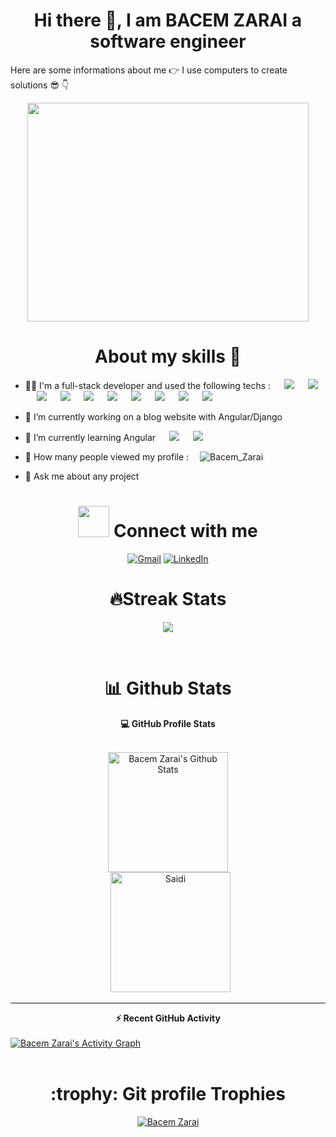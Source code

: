 

<h1 align="center"> Hi there 👋, I am BACEM ZARAI a software engineer </h1> 

Here are some informations about me 👉
   I use computers to create solutions 😎 👇   
   <div align="center" >
   <img src="https://user-images.githubusercontent.com/60778237/205127182-1035847e-1937-47de-abf3-cda3bad63b70.gif" width="450" height="350" />
   </div>

<h1 align="center"> About my skills 🤹</h1> 

- 🧑‍💻 I'm a full-stack developer and used the following techs : 
&emsp; <img src="https://img.shields.io/badge/Vue.js-35495E?style=for-the-badge&logo=vuedotjs&logoColor=4FC08D" /> 
&emsp; <img src="https://img.shields.io/badge/Express.js-404D59?style=for-the-badge" /> 
&emsp; <img src="https://img.shields.io/badge/Laravel-FF2D20?style=for-the-badge&logo=laravel&logoColor=white" /> 
&emsp; <img src="https://img.shields.io/badge/Flask-000000?style=for-the-badge&logo=flask&logoColor=white" /> 
&emsp; <img src=" https://img.shields.io/badge/MySQL-00000F?style=for-the-badge&logo=mysql&logoColor=white" /> 
&emsp; <img src="https://img.shields.io/badge/Unity-100000?style=for-the-badge&logo=unity&logoColor=white" /> 
&emsp; <img src="https://img.shields.io/badge/Heroku-430098?style=for-the-badge&logo=heroku&logoColor=white" />
&emsp; <img src="https://img.shields.io/badge/MongoDB-4EA94B?style=for-the-badge&logo=mongodb&logoColor=white" /> 
&emsp; <img src="https://img.shields.io/badge/TensorFlow-FF6F00?style=for-the-badge&logo=tensorflow&logoColor=white" />
&emsp; <img src="https://img.shields.io/badge/MariaDB-003545?style=for-the-badge&logo=mariadb&logoColor=white" />

- 🔭 I’m currently working on a blog website with Angular/Django
- 🌱 I’m currently learning Angular
&emsp; <img src="https://img.shields.io/badge/Angular-DD0031?style=for-the-badge&logo=angular&logoColor=white" />
&emsp; <img src="https://img.shields.io/badge/Django-092E20?style=for-the-badge&logo=django&logoColor=white" /> 
- 👀 How many people viewed my profile :&emsp; <img src="https://komarev.com/ghpvc/?username=Labmember7&label=Profile%20views&color=0e75b6&style=flat" alt="Bacem_Zarai" />
- 💬 Ask me about any project


<h1 align="center"> <img src="https://user-images.githubusercontent.com/60778237/205181476-6ab1abcd-e97c-47dd-844c-6db332e95f53.gif" width="50px"/> Connect with me </h1>
<p align="center">
	<a href="mailto:basemzarai@gmail.com"><img img src="https://img.shields.io/badge/gmail-%23EA4335.svg?style=plastic&logo=gmail&logoColor=white" alt="Gmail"/></a>
	<a href="https://www.linkedin.com/in/zaraibacem/"><img src="https://img.shields.io/badge/linkedin-%230A66C2.svg?style=plastic&logo=linkedin&logoColor=white" alt="LinkedIn"/></a>
</p>


##  <h1 align="center">🔥Streak Stats</h1>
<p align="center"><img src="https://github-readme-streak-stats.herokuapp.com/?user=Labmember7&theme=algolia" /></p>

<br>



##  <h1 align="center">📊 Github Stats</h1>

  <div align="center"><b>💻 GitHub Profile Stats</b></div>
  <br/>
  <p align="center">
    <a href="https://github.com/anuraghazra/github-readme-stats"><img alt="Bacem Zarai's Github Stats" src="https://github-readme-stats.vercel.app/api?username=Labmember7&show_icons=true&count_private=true&theme=algolia" height="192px"/></a>
<br/>
  &nbsp;
	  <img src="https://github-readme-stats.vercel.app/api/top-langs?username=Labmember7&langs_count=10&show_icons=true&locale=en&layout=compact&theme=algolia" alt="
     Saidi" height="192px"/>
  <br/>
  </p>

----

  <div align="center"><b>⚡ Recent GitHub Activity</b></div>
  <br/>
   <a href="https://github.com/Labmember7"><img alt="Bacem Zarai's Activity Graph" src="https://activity-graph.herokuapp.com/graph?username=Labmember7&custom_title=Bacem%20Zarai%27s%20Contribution%20Graph&theme=react-dark" /></a>
  <br/>


<br/>

<h1 align="center"> :trophy: Git profile Trophies</h1>

<p align="center"> <a href="https://github.com/ryo-ma/github-profile-trophy"><img src="https://github-profile-trophy.vercel.app/?username=Labmember7&layout=compact&theme=algolia" alt="Bacem Zarai" /></a> </p>


